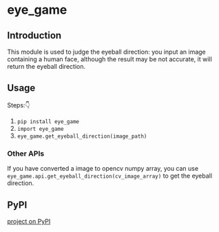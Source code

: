 # eye_game

## Introduction
This module is used to judge the eyeball direction: you input an image containing a human face, although the result may be not accurate, it will return the eyeball direction. 

## Usage
Steps:👇
1. `pip install eye_game`
2. `import eye_game`
3. `eye_game.get_eyeball_direction(image_path)`

### Other APIs
If you have converted a image to opencv numpy array, you can use `eye_game.api.get_eyeball_direction(cv_image_array)` to get the eyeball direction.

## PyPI
[project on PyPI](https://pypi.org/project/eye-game/)